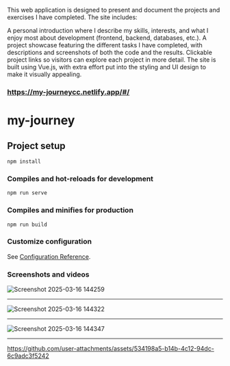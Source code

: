 This web application is designed to present and document the projects and exercises I have completed. 
The site includes:

A personal introduction where I describe my skills, interests, and what I enjoy most about development (frontend, backend, databases, etc.).
A project showcase featuring the different tasks I have completed, with descriptions and screenshots of both the code and the results.
Clickable project links so visitors can explore each project in more detail.
The site is built using Vue.js, with extra effort put into the styling and UI design to make it visually appealing.

### https://my-journeycc.netlify.app/#/

# my-journey

## Project setup
```
npm install
```

### Compiles and hot-reloads for development
```
npm run serve
```

### Compiles and minifies for production
```
npm run build
```

### Customize configuration
See [Configuration Reference](https://cli.vuejs.org/config/).

### Screenshots and videos

![Screenshot 2025-03-16 144259](https://github.com/user-attachments/assets/0f3bebcb-ee30-4cad-babb-4ad33ac4a8cf) <hr />

![Screenshot 2025-03-16 144322](https://github.com/user-attachments/assets/165203bd-4a38-46dc-9300-5ce254ef5b82) <hr />

![Screenshot 2025-03-16 144347](https://github.com/user-attachments/assets/cc1ab0e6-12c7-4895-832b-ed4747380f20) <hr />

https://github.com/user-attachments/assets/534198a5-b14b-4c12-94dc-6c9adc3f5242
